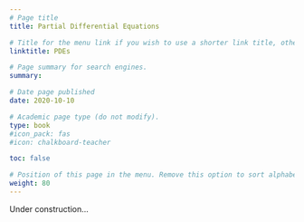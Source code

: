 ```yaml
---
# Page title
title: Partial Differential Equations

# Title for the menu link if you wish to use a shorter link title, otherwise remove this option.
linktitle: PDEs

# Page summary for search engines.
summary:

# Date page published
date: 2020-10-10

# Academic page type (do not modify).
type: book
#icon_pack: fas
#icon: chalkboard-teacher

toc: false

# Position of this page in the menu. Remove this option to sort alphabetically.
weight: 80
---
```


Under construction...
